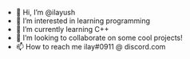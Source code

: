 - 👋 Hi, I’m @ilayush
- 👀 I’m interested in learning programming
- 🌱 I’m currently learning C++
- 💞️ I’m looking to collaborate on some cool projects!
- 📫 How to reach me ilay#0911 @ discord.com
